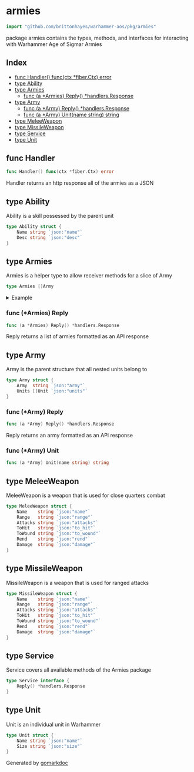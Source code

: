 <!-- Code generated by gomarkdoc. DO NOT EDIT -->

# armies

```go
import "github.com/brittonhayes/warhammer-aos/pkg/armies"
```

package armies contains the types\, methods\, and interfaces for interacting with Warhammer Age of Sigmar Armies

## Index

- [func Handler() func(ctx *fiber.Ctx) error](<#func-handler>)
- [type Ability](<#type-ability>)
- [type Armies](<#type-armies>)
  - [func (a *Armies) Reply() *handlers.Response](<#func-armies-reply>)
- [type Army](<#type-army>)
  - [func (a *Army) Reply() *handlers.Response](<#func-army-reply>)
  - [func (a *Army) Unit(name string) string](<#func-army-unit>)
- [type MeleeWeapon](<#type-meleeweapon>)
- [type MissileWeapon](<#type-missileweapon>)
- [type Service](<#type-service>)
- [type Unit](<#type-unit>)


## func Handler

```go
func Handler() func(ctx *fiber.Ctx) error
```

Handler returns an http response all of the armies as a JSON

## type Ability

Ability is a skill possessed by the parent unit

```go
type Ability struct {
    Name string `json:"name"`
    Desc string `json:"desc"`
}
```

## type Armies

Armies is a helper type to allow receiver methods for a slice of Army

```go
type Armies []Army
```

<details><summary>Example</summary>
<p>

Create a new handler and add a function to the route

```go
package main

import (
	"github.com/brittonhayes/warhammer-aos/internal/handlers"
	"github.com/brittonhayes/warhammer-aos/pkg/armies"
)

func main() {
	_ = handlers.New().AddRoute("*", armies.Handler()).Build()
}
```

</p>
</details>

### func \(\*Armies\) Reply

```go
func (a *Armies) Reply() *handlers.Response
```

Reply returns a list of armies formatted as an API response

## type Army

Army is the parent structure that all nested units belong to

```go
type Army struct {
    Army  string `json:"army"`
    Units []Unit `json:"units"`
}
```

### func \(\*Army\) Reply

```go
func (a *Army) Reply() *handlers.Response
```

Reply returns an army formatted as an API response

### func \(\*Army\) Unit

```go
func (a *Army) Unit(name string) string
```

## type MeleeWeapon

MeleeWeapon is a weapon that is used for close quarters combat

```go
type MeleeWeapon struct {
    Name    string `json:"name"`
    Range   string `json:"range"`
    Attacks string `json:"attacks"`
    ToHit   string `json:"to_hit"`
    ToWound string `json:"to_wound"`
    Rend    string `json:"rend"`
    Damage  string `json:"damage"`
}
```

## type MissileWeapon

MissileWeapon is a weapon that is used for ranged attacks

```go
type MissileWeapon struct {
    Name    string `json:"name"`
    Range   string `json:"range"`
    Attacks string `json:"attacks"`
    ToHit   string `json:"to_hit"`
    ToWound string `json:"to_wound"`
    Rend    string `json:"rend"`
    Damage  string `json:"damage"`
}
```

## type Service

Service covers all available methods of the Armies package

```go
type Service interface {
    Reply() *handlers.Response
}
```

## type Unit

Unit is an individual unit in Warhammer

```go
type Unit struct {
    Name string `json:"name"`
    Size string `json:"size"`
}
```



Generated by [gomarkdoc](<https://github.com/princjef/gomarkdoc>)
